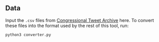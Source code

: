 ## Data

Input the `.csv` files from [Congressional Tweet Archive](https://dataverse.harvard.edu/dataset.xhtml?persistentId=doi:10.7910/DVN/BOK1CF) here. To convert these files into the format used by the rest of this tool, run:

```bash
python3 converter.py
```